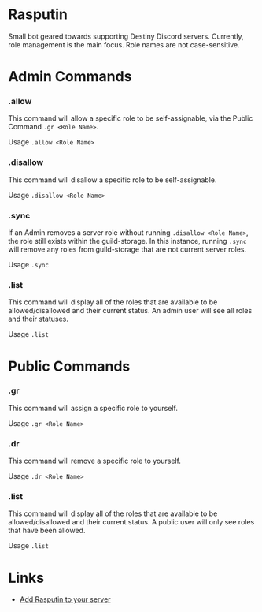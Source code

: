 # Rasputin
Small bot geared towards supporting Destiny Discord servers.  Currently, role management is the main focus.  Role names are not case-sensitive.

# Admin Commands
### .allow
This command will allow a specific role to be self-assignable, via the Public Command `.gr <Role Name>`.

Usage `.allow <Role Name>`

### .disallow
This command will disallow a specific role to be self-assignable.

Usage `.disallow <Role Name>`

### .sync
If an Admin removes a server role without running `.disallow <Role Name>`, the role still exists within the guild-storage.  In this instance, running `.sync` will remove any roles from guild-storage that are not current server roles.

Usage `.sync`

### .list
This command will display all of the roles that are available to be allowed/disallowed and their current status.  An admin user will see all roles and their statuses.

Usage `.list`

# Public Commands
### .gr
This command will assign a specific role to yourself.

Usage `.gr <Role Name>`

### .dr
This command will remove a specific role to yourself.

Usage `.dr <Role Name>`

### .list
This command will display all of the roles that are available to be allowed/disallowed and their current status.  A public user will only see roles that have been allowed.

Usage `.list`


# Links
- [Add Rasputin to your server](https://discordapp.com/oauth2/authorize?&client_id=275830693299486731&scope=bot&permissions=150528)
